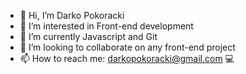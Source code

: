 - 👋 Hi, I’m Darko Pokoracki
- 👀 I’m interested in Front-end development
- 🌱 I’m currently Javascript and Git
- 💞️ I’m looking to collaborate on any front-end project
- 📫 How to reach me: darkopokoracki@gmail.com
:computer: 
